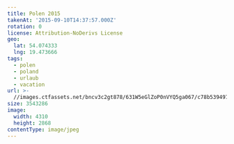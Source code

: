 ```yaml
---
title: Polen 2015
takenAt: '2015-09-10T14:37:57.000Z'
rotation: 0
license: Attribution-NoDerivs License
geo:
  lat: 54.074333
  lng: 19.473666
tags:
  - polen
  - poland
  - urlaub
  - vacation
url: >-
  //images.ctfassets.net/bncv3c2gt878/631W5eGlZoP0nVYQ5ga067/c78b539497a535cbbf1bf0096dcef7d3/polen-2015_25324933804_o
size: 3543286
image:
  width: 4310
  height: 2868
contentType: image/jpeg
---
```


